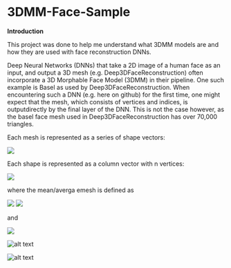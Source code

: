 # 3DMM-Face-Sample

**Introduction** 

This project was done to help me understand what 3DMM models are and how they are used with face reconstruction DNNs. 

Deep Neural Networks (DNNs) that take a 2D image of a human face as an input, and output a 3D mesh (e.g. Deep3DFaceReconstruction) often incorporate a 3D Morphable Face Model (3DMM) in their pipeline. One such example is Basel as used by Deep3DFaceReconstruction. When encountering such a DNN (e.g. here on github) for the first time, one might expect that the mesh, which consists of vertices and indices, is outputdirectly by the final layer of the DNN. This is not the case however, as the basel face mesh used in Deep3DFaceReconstruction has over 70,000 triangles. 

Each mesh is represented as a series of shape vectors:

<img src="https://render.githubusercontent.com/render/math?math={S^0,%20S^1%20%20%20...%20%20%20S^{m-1} }">

Each shape is represented as a column vector with n vertices:

<img src="https://render.githubusercontent.com/render/math?math={S^{i} =  \begin{bmatrix}   x^{i}_{0}   \\ \vdots  \\x_{n-1}\\y^{i}_{0}   \\ \vdots  \\y_{n-1}\\z^{i}_{0}   \\ \vdots  \\z_{n-1}  \end{bmatrix}  \in  \Re ^{3n}}">

[//]: <> (T<img src="https://render.githubusercontent.com/render/math?math={\bigtriangleup S=\begin{bmatrix} \vdots  \vdots  \vdots  \vdots \\ {\bigtriangleup S^0  \bigtriangleup S^1  \vdots  \bigtriangleup S^{m-1}} \\ {\vdots  \vdots  \vdots  \vdots } \\ \end{bmatrix}}">)

where the mean/averga emesh is defined as 

<img src="https://render.githubusercontent.com/render/math?math={\overline{S} =   \frac{1}{m} \sum_{i=0}^{m-1} S^i %20}">

<img src="https://render.githubusercontent.com/render/math?math={  S^{model}  =\overline{S}%2B\sum_{i=0}^{m-1} \alpha^{i}  \bigtriangleup S^i}">



and

<img src="https://render.githubusercontent.com/render/math?math={ \bigtriangleup S^i=(S^i -\overline{S}) }">
 
![alt text](https://github.com/nodecomplete/3DMM-Face-Sample/blob/master/FaceMorph/ScreenShot.jpg)

![alt text](https://github.com/nodecomplete/3DMM-Face-Sample/blob/master/FaceMorph/ScreenShot2.jpg)

